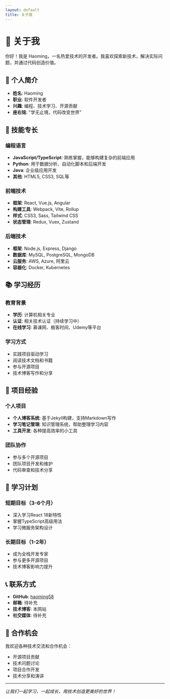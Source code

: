 ```yaml
---
layout: default
title: 关于我
---
```


# 👋 关于我

你好！我是 Haoming，一名热爱技术的开发者。我喜欢探索新技术，解决实际问题，并通过代码创造价值。

## 🎯 个人简介

- **姓名**: Haoming
- **职业**: 软件开发者
- **兴趣**: 编程、技术学习、开源贡献
- **座右铭**: "学无止境，代码改变世界"

## 🚀 技能专长

### 编程语言
- **JavaScript/TypeScript**: 熟练掌握，能够构建复杂的前端应用
- **Python**: 用于数据分析、自动化脚本和后端开发
- **Java**: 企业级应用开发
- **其他**: HTML5, CSS3, SQL等

### 前端技术
- **框架**: React, Vue.js, Angular
- **构建工具**: Webpack, Vite, Rollup
- **样式**: CSS3, Sass, Tailwind CSS
- **状态管理**: Redux, Vuex, Zustand

### 后端技术
- **框架**: Node.js, Express, Django
- **数据库**: MySQL, PostgreSQL, MongoDB
- **云服务**: AWS, Azure, 阿里云
- **容器化**: Docker, Kubernetes

## 📚 学习经历

### 教育背景
- **学历**: 计算机相关专业
- **认证**: 相关技术认证（持续学习中）
- **在线学习**: 慕课网、极客时间、Udemy等平台

### 学习方式
- 实践项目驱动学习
- 阅读技术文档和书籍
- 参与开源项目
- 技术博客写作和分享

## 🌟 项目经验

### 个人项目
- **个人博客系统**: 基于Jekyll构建，支持Markdown写作
- **学习笔记管理**: 知识管理系统，帮助整理学习内容
- **工具开发**: 各种提高效率的小工具

### 团队协作
- 参与多个开源项目
- 团队项目开发和维护
- 代码审查和技术分享

## 📖 学习计划

### 短期目标（3-6个月）
- 深入学习React 18新特性
- 掌握TypeScript高级用法
- 学习微服务架构设计

### 长期目标（1-2年）
- 成为全栈开发专家
- 参与更多开源项目
- 技术博客影响力提升

## 📞 联系方式

- **GitHub**: [haoming58](https://github.com/haoming58)
- **邮箱**: 待补充
- **技术博客**: 本网站
- **社交媒体**: 待补充

## 🤝 合作机会

我欢迎各种技术交流和合作机会：
- 开源项目贡献
- 技术问题讨论
- 项目合作开发
- 技术分享和演讲

---

*让我们一起学习，一起成长，用技术创造更美好的世界！*

